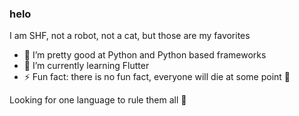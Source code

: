 ### helo 
I am SHF,
not a robot,
not a cat,
but those are my favorites

- 🔭 I’m pretty good at Python and Python based frameworks
- 🌱 I’m currently learning Flutter
- ⚡ Fun fact: there is no fun fact, everyone will die at some point 👹

Looking for one language to rule them all 👑
